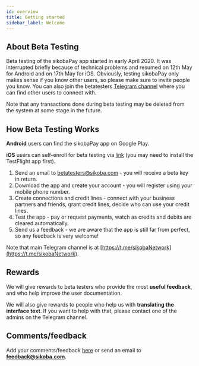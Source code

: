 ```yaml
---
id: overview
title: Getting started
sidebar_label: Welcome
---
```


## About Beta Testing

Beta testing of the sikobaPay app started in early April 2020. It was interrupted briefly because of technical problems and resumed on 12th May for Android and on 17th May for iOS. Obviously, testing sikobaPay only makes sense if you know other users, so please make sure to invite people you know. You can also join the betatesters [Telegram channel](https://t.me/sikobaPay_BETATESTERS) where you can find other users to connect with.

Note that any transactions done during beta testing may be deleted from the system at some stage in the future.

## How Beta Testing Works

**Android** users can find the sikobaPay app on Google Play.

**iOS** users can self-enroll for beta testing via [link](https://testflight.apple.com/join/QHSIF1HF) (you may need to install the TestFlight app first).

1. Send an email to betatesters@sikoba.com - you will receive a beta key in return.
2. Download the app and create your account - you will register using your mobile phone number.
3. Create connections and credit lines - connect with your business partners and friends, grant credit lines,
decide who can use your credit lines.
4. Test the app - pay or request payments, watch as credits and debits are cleared automatically.
5. Send us a feedback - we are aware that the app is still far from perfect, so any feedback is very welcome!

Note that main Telegram channel is at [https://t.me/sikobaNetwork](https://t.me/sikobaNetwork).

## Rewards

We will give rewards to beta testers who provide the most **useful feedback**, and who help improve the user documentation.

We will also give rewards to people who help us with **translating the interface text**. If you want to help with that, please contact one of the admins on the Telegram channel.

## Comments/feedback

Add your comments/feedback [here](https://docs.google.com/document/d/1s1GlLayWrfCgDMhhaJDYvfQgqExMekCaLeluI8udjhE/edit#heading=h.t1z67zjewsrt) or send an email to **feedback@sikoba.com**.
